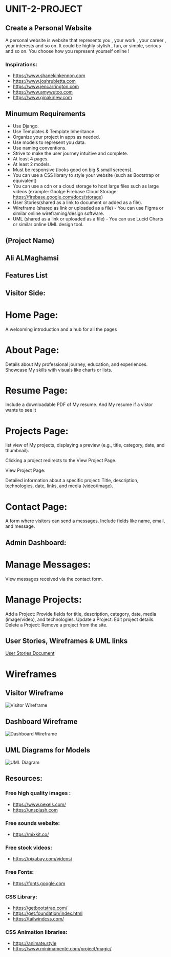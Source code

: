# UNIT-2-PROJECT


## Create a Personal Website


A personal website is website that represents you , your work , your career , your interests and so on. It could be highly stylish , fun, or simple, serious and so on. You choose how you represent yourself online !



### Inspirations:
- https://www.shanekinkennon.com
- https://www.joshrubietta.com
- https://www.jencarrington.com
- https://www.amywutoo.com
- https://www.ginakirlew.com



## Minumum Requirements

- Use Django.
- Use Templates & Template Inheritance.
- Organize your project in apps as needed.
- Use models to represent you data.
- Use naming conventions.
- Strive to make the user journey intuitive and complete.
- At least 4 pages.
- At least 2 models.
- Must be responsive (looks good on big & small screens). 
- You can use a CSS library to style your website (such as Bootstrap or equivalent)
- You can use a cdn or a cloud storage to host large files such as large videos (example: Goolge Firebase Cloud Storage: https://firebase.google.com/docs/storage)
- User Stories(shared as a link to document or added as a file).
- Wireframe (shared as link or uploaded as a file) - You can use Figma or similar online wireframing/design software.
- UML (shared as a link or uploaded as a file) - You can use Lucid Charts or similar online UML design tool.

## (Project Name)

## Ali ALMaghamsi 

## Features List
## Visitor Side:

# Home Page:
A welcoming introduction and a hub for all the pages

# About Page:
Details about My professional journey, education, and experiences.
Showcase My skills with visuals like charts or lists.

# Resume Page:

Include a downloadable PDF of My resume.
And My resume if a vistor wants to see it 

# Projects Page:

list view of My projects, displaying a preview (e.g., title, category, date, and thumbnail).

Clicking a project redirects to the View Project Page.

View Project Page:

Detailed information about a specific project:
Title, description, technologies, date, links, and media (video/image).

# Contact Page:

A form where visitors can send a messages.
Include fields like name, email, and message.

## Admin Dashboard:

# Manage Messages:

View messages received via the contact form.

# Manage Projects:

Add a Project: Provide fields for title, description, category, date, media (image/video), and technologies.
Update a Project: Edit project details.
Delete a Project: Remove a project from the site.

## User Stories, Wireframes & UML links
[User Stories Document](req/userStories.pdf)


# Wireframes

## Visitor Wireframe
![Visitor Wireframe](req/visitor_wireframe.png)

## Dashboard Wireframe
![Dashboard Wireframe](req/dashboard_wireframe.png)


## UML Diagrams for Models


![UML Diagram](req/UML_diagram.png)


## Resources:

### Free high quality images :
- https://www.pexels.com/
- https://unsplash.com




### Free sounds website:
- https://mixkit.co/

### Free stock videos:
- https://pixabay.com/videos/

### Free Fonts:
- https://fonts.google.com


### CSS Library:
- https://getbootstrap.com/
- https://get.foundation/index.html
- https://tailwindcss.com/

### CSS Animation libraries:
- https://animate.style
- https://www.minimamente.com/project/magic/
